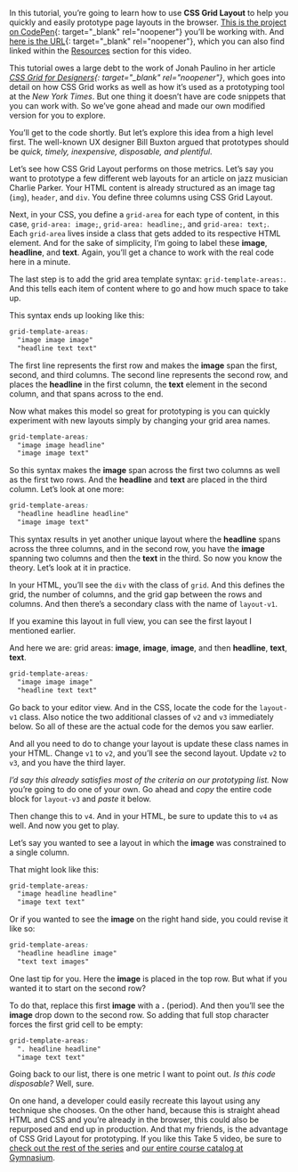 In this tutorial, you’re going to learn how to use **CSS Grid Layout** to help you quickly and easily prototype page layouts in the browser. [This is the project on CodePen][1]{: target="_blank" rel="noopener"} you’ll be working with. And [here is the URL][1]{: target="_blank" rel="noopener"}, which you can also find linked within the [Resources][0] section for this video.

This tutorial owes a large debt to the work of Jonah Paulino in her article <cite>[CSS Grid for Designers][2]{: target="_blank" rel="noopener"}</cite>, which goes into detail on how CSS Grid works as well as how it’s used as a prototyping tool at the <cite>New York Times</cite>. But one thing it doesn’t have are code snippets that you can work with. So we’ve gone ahead and made our own modified version for you to explore.

You’ll get to the code shortly. But let’s explore this idea from a high level first. The well-known UX designer Bill Buxton argued that prototypes should be *quick, timely, inexpensive, disposable, and plentiful*.

Let’s see how CSS Grid Layout performs on those metrics. Let’s say you want to prototype a few different web layouts for an article on jazz musician Charlie Parker. Your HTML content is already structured as an image tag (`img`), `header`, and `div`. You define three columns using CSS Grid Layout.

Next, in your CSS, you define a `grid-area` for each type of content, in this case, `grid-area: image;`, `grid-area: headline;`, and `grid-area: text;`. Each `grid-area` lives inside a class that gets added to its respective HTML element. And for the sake of simplicity, I’m going to label these **image**, **headline**, and **text**. Again, you’ll get a chance to work with the real code here in a minute.

The last step is to add the grid area template syntax: `grid-template-areas:`. And this tells each item of content where to go and how much space to take up.

This syntax ends up looking like this:

```css
grid-template-areas:
  "image image image"
  "headline text text"
```

The first line represents the first row and makes the **image** span the first, second, and third columns. The second line represents the second row, and places the **headline** in the first column, the **text** element in the second column, and that spans across to the end.

Now what makes this model so great for prototyping is you can quickly experiment with new layouts simply by changing your grid area names.

```css
grid-template-areas:
  "image image headline"
  "image image text"
```

So this syntax makes the **image** span across the first two columns as well as the first two rows. And the **headline** and **text** are placed in the third column. Let’s look at one more:

```css
grid-template-areas:
  "headline headline headline"
  "image image text"
```

This syntax results in yet another unique layout where the **headline** spans across the three columns, and in the second row, you have the **image** spanning two columns and then the **text** in the third. So now you know the theory. Let’s look at it in practice.

In your HTML, you’ll see the `div` with the class of `grid`. And this defines the grid, the number of columns, and the grid gap between the rows and columns. And then there’s a secondary class with the name of `layout-v1`.

If you examine this layout in full view, you can see the first layout I mentioned earlier.

And here we are: grid areas: **image**, **image**, **image**, and then **headline**, **text**, **text**.

```css
grid-template-areas:
  "image image image"
  "headline text text"
```

Go back to your editor view. And in the CSS, locate the code for the `layout-v1` class. Also notice the two additional classes of `v2` and `v3` immediately below. So all of these are the actual code for the demos you saw earlier.

And all you need to do to change your layout is update these class names in your HTML. Change `v1` to `v2`, and you’ll see the second layout. Update `v2` to `v3`, and you have the third layer.

*I’d say this already satisfies most of the criteria on our prototyping list.* Now you’re going to do one of your own. Go ahead and *copy* the entire code block for `layout-v3` and *paste* it below.

Then change this to `v4`. And in your HTML, be sure to update this to `v4` as well. And now you get to play.

Let’s say you wanted to see a layout in which the **image** was constrained to a single column.

That might look like this:

```css
grid-template-areas:
  "image headline headline"
  "image text text"
```

Or if you wanted to see the **image** on the right hand side, you could revise it like so:

```css
grid-template-areas:
  "headline headline image"
  "text text images"
```

One last tip for you. Here the **image** is placed in the top row. But what if you wanted it to start on the second row?

To do that, replace this first **image** with a **.** (period). And then you’ll see the **image** drop down to the second row. So adding that full stop character forces the first grid cell to be empty:

```css
grid-template-areas:
  ". headline headline"
  "image text text"
```

Going back to our list, there is one metric I want to point out. *Is this code disposable?* Well, sure.

On one hand, a developer could easily recreate this layout using any technique she chooses. On the other hand, because this is straight ahead HTML and CSS and you’re already in the browser, this could also be repurposed and end up in production. And that my friends, is the advantage of CSS Grid Layout for prototyping. If you like this Take 5 video, be sure to [check out the rest of the series][3] and [our entire course catalog at Gymnasium][4].

[0]: #tutorial-resources
[1]: https://codepen.io/josborn/pen/VwwvaVq
[2]: https://open.nytimes.com/css-grid-for-designers-f74a883b98f5
[3]: https://thegymnasium.com/courses/take5
[4]: https://thegymnasium.com/courses

